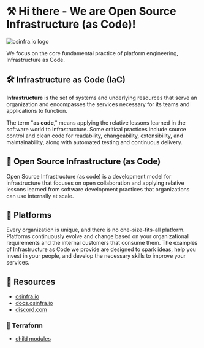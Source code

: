 # ⚒️ Hi there - We are Open Source Infrastructure (as Code)!

![osinfra.io logo](https://user-images.githubusercontent.com/1610100/201447635-064be8ae-23ee-47bf-8a80-39f8b1a23cd1.png)

We focus on the core fundamental practice of platform engineering, Infrastructure as Code.

## 🛠️ Infrastructure as Code (IaC)

**Infrastructure** is the set of systems and underlying resources that serve an organization and encompasses the services necessary for its teams and applications to function.

The term "**as code**," means applying the relative lessons learned in the software world to infrastructure. Some critical practices include source control and clean code for readability, changeability, extensibility, and maintainability, along with automated testing and continuous delivery.

## 🔩 Open Source Infrastructure (as Code)

Open Source Infrastructure (as code) is a development model for infrastructure that focuses on open collaboration and applying relative lessons learned from software development practices that organizations can use internally at scale.

## 🔧 Platforms

Every organization is unique, and there is no one-size-fits-all platform. Platforms continuously evolve and change based on your organizational requirements and the internal customers that consume them. The examples of Infrastructure as Code we provide are designed to spark ideas, help you invest in your people, and develop the necessary skills to improve your services.

## 📂 Resources

- [osinfra.io](https://www.osinfra.io)
- [docs.osinfra.io](https://docs.osinfra.io)
- [discord.com](https://discord.gg/QMC5PGY8rJ)

### 🚀 Terraform

- [child modules](https://docs.osinfra.io/fundamentals/tools/terraform/child-modules)
